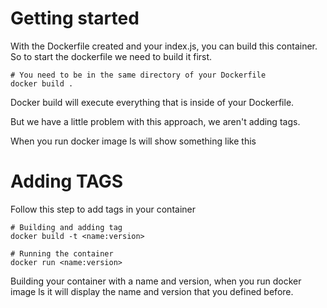 # Getting started

With the Dockerfile created and your index.js, you can build this container. So to start the dockerfile we need to build it first.

```shell
# You need to be in the same directory of your Dockerfile
docker build .
```

Docker build will execute everything that is inside of your Dockerfile.

But we have a little problem with this approach, we aren't adding tags.

When you run docker image ls will show something like this <none>

# Adding TAGS

Follow this step to add tags in your container 

```shell
# Building and adding tag
docker build -t <name:version>

# Running the container 
docker run <name:version>
```

Building your container with a name and version, when you run docker image ls it will display the name and version that
you defined before.
